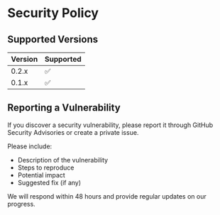 # Security Policy

## Supported Versions

| Version | Supported          |
| ------- | ------------------ |
| 0.2.x   | :white_check_mark: |
| 0.1.x   | :white_check_mark: |

## Reporting a Vulnerability

If you discover a security vulnerability, please report it through GitHub Security Advisories or create a private issue.

Please include:
- Description of the vulnerability
- Steps to reproduce
- Potential impact
- Suggested fix (if any)

We will respond within 48 hours and provide regular updates on our progress.
